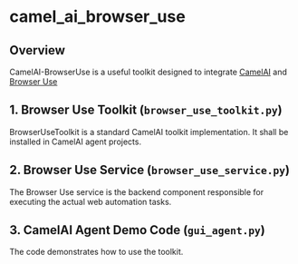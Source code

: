 # camel_ai_browser_use

## Overview
CamelAI-BrowserUse is a useful toolkit designed to integrate [CamelAI](https://github.com/camel-ai/camel/) and [Browser Use](https://github.com/browser-use/browser-use)

## 1. Browser Use Toolkit (`browser_use_toolkit.py`)
BrowserUseToolkit is a standard CamelAI toolkit implementation. It shall be installed in CamelAI agent projects.

## 2. Browser Use Service (`browser_use_service.py`)
The Browser Use service is the backend component responsible for executing the actual web automation tasks.

## 3. CamelAI Agent Demo Code (`gui_agent.py`)
The code demonstrates how to use the toolkit.
